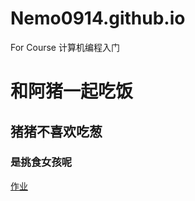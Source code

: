 # Nemo0914.github.io
For Course 计算机编程入门


# 和阿猪一起吃饭
## 猪猪不喜欢吃葱
### 是挑食女孩呢

[作业](Github.com/Nemo0914.github.io/wordcloud_rd_file.html)
